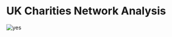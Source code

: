 # UK Charities Network Analysis


<img src="https://github.com/PranavBansal04/UK-Charities-Network-Analysis/blob/master/outputs/pyvis.gif" title="yes">
